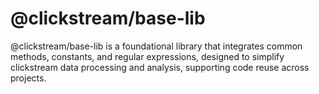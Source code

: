 # @clickstream/base-lib

@clickstream/base-lib is a foundational library that integrates common methods, constants, and regular expressions, designed to simplify clickstream data processing and analysis, supporting code reuse across projects.
